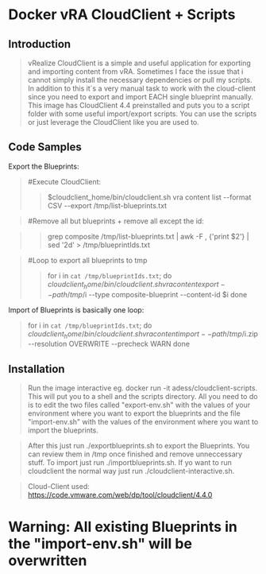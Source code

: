# Docker vRA CloudClient + Scripts

## Introduction

> vRealize CloudClient is a simple and useful application for exporting and importing content from vRA. Sometimes I face the issue that i cannot simply install the necessary dependencies or pull my scripts. In addition to this it´s a very manual task to work with the cloud-client since you need to export and import EACH single blueprint manually. This image has CloudClient 4.4 preinstalled and puts you to a script folder with some useful import/export scripts. You can use the scripts or just leverage the CloudClient like you are used to.

## Code Samples

Export the Blueprints:

>#Execute CloudClient:
> >$cloudclient_home/bin/cloudclient.sh vra content list --format CSV --export /tmp/list-blueprints.txt

> #Remove all but blueprints + remove all except the id:

>>grep composite /tmp/list-blueprints.txt | awk -F , {'print $2'} | sed '2d' > /tmp/blueprintIds.txt

>#Loop to export all blueprints to tmp
>>for i in `cat /tmp/blueprintIds.txt`; do
    $cloudclient_home/bin/cloudclient.sh vra content export --path /tmp/$i --type composite-blueprint --content-id $i
done

Import of Blueprints is basically one loop:
> for i in `cat /tmp/blueprintIds.txt`; do
    $cloudclient_home/bin/cloudclient.sh vra content import --path /tmp/$i.zip --resolution OVERWRITE --precheck WARN
done

## Installation

> Run the image interactive eg. docker run -it adess/cloudclient-scripts. This will put you to a shell and the scripts directory. All you need to do is to edit the two files called "export-env.sh" with the values of your environment where you want to export the blueprints and the file "import-env.sh" with the values of the environment where you want to import the blueprints.

>After this just run ./exportblueprints.sh to export the Blueprints. You can review them in /tmp once finished and remove unneccessary stuff. To import just run ./importblueprints.sh. If yo want to run cloudclient the normal way just run ./cloudclient-interactive.sh.

> Cloud-Client used: https://code.vmware.com/web/dp/tool/cloudclient/4.4.0

# Warning: All existing Blueprints in the "import-env.sh" will be overwritten
